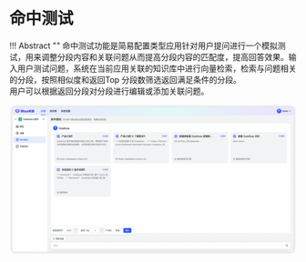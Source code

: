 
# 命中测试

!!! Abstract ""
    命中测试功能是简易配置类型应用针对用户提问进行一个模拟测试，用来调整分段内容和关联问题从而提高分段内容的匹配度，提高回答效果。输入用户测试问题，系统在当前应用关联的知识库中进行向量检索，检索与问题相关的分段，按照相似度和返回Top 分段数筛选返回满足条件的分段。      
    用户可以根据返回分段对分段进行编辑或添加关联问题。 

![命中测试](../../img/app/app-hittesting.png)